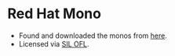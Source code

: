 # Red Hat Mono

* Found and downloaded the monos from [here](https://fonts.google.com/specimen/Red+Hat+Mono?category=Monospace).
* Licensed via [SIL OFL](./OFL.txt).
